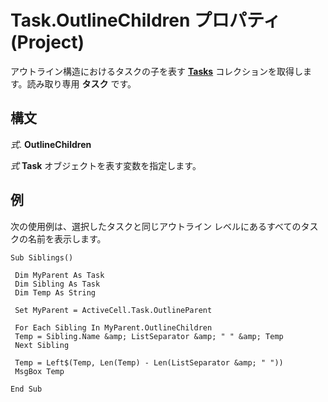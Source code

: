 
# Task.OutlineChildren プロパティ (Project)

アウトライン構造におけるタスクの子を表す **[Tasks](bc6bb4a5-95a6-9d1f-3e28-92b9548a544a.md)** コレクションを取得します。読み取り専用 **タスク** です。


## 構文

 _式_. **OutlineChildren**

 _式_ **Task** オブジェクトを表す変数を指定します。


## 例

次の使用例は、選択したタスクと同じアウトライン レベルにあるすべてのタスクの名前を表示します。


```
Sub Siblings() 
 
 Dim MyParent As Task 
 Dim Sibling As Task 
 Dim Temp As String 
 
 Set MyParent = ActiveCell.Task.OutlineParent 
 
 For Each Sibling In MyParent.OutlineChildren 
 Temp = Sibling.Name &amp; ListSeparator &amp; " " &amp; Temp 
 Next Sibling 
 
 Temp = Left$(Temp, Len(Temp) - Len(ListSeparator &amp; " ")) 
 MsgBox Temp 
 
End Sub
```

